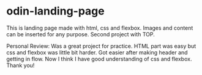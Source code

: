 # odin-landing-page
This is landing page made with html, css and flexbox.
Images and content can be inserted for any purpose.
Second project with TOP.

Personal Review:
Was a great project for practice. HTML part was easy but css and flexbox was little bit harder. Got easier after making header and getting in flow. Now I think I have good understanding of css and flexbox. Thank you!
